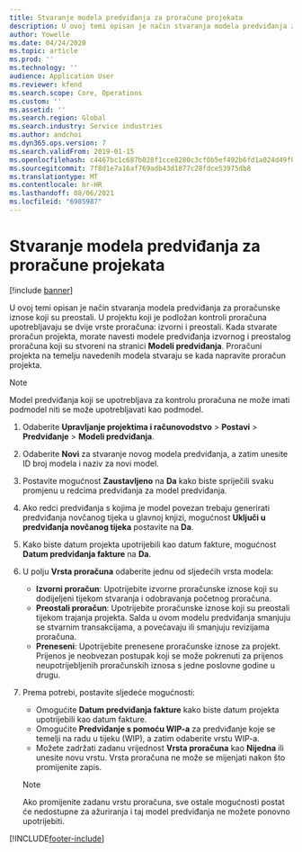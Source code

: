 ```yaml
---
title: Stvaranje modela predviđanja za proračune projekata
description: U ovoj temi opisan je način stvaranja modela predviđanja za proračunske iznose koji su preostali.
author: Yowelle
ms.date: 04/24/2020
ms.topic: article
ms.prod: ''
ms.technology: ''
audience: Application User
ms.reviewer: kfend
ms.search.scope: Core, Operations
ms.custom: ''
ms.assetid: ''
ms.search.region: Global
ms.search.industry: Service industries
ms.author: andchoi
ms.dyn365.ops.version: 7
ms.search.validFrom: 2019-01-15
ms.openlocfilehash: c4467bc1c687b028f1cce8280c3cf0b5ef492b6fd1a024d49f001ce5ff8a34cb
ms.sourcegitcommit: 7f8d1e7a16af769adb43d1877c28fdce53975db8
ms.translationtype: MT
ms.contentlocale: hr-HR
ms.lasthandoff: 08/06/2021
ms.locfileid: "6985987"
---
```

# <a name="create-forecast-models-for-project-budgets"></a>Stvaranje modela predviđanja za proračune projekata 

[!include [banner](../includes/banner.md)]

U ovoj temi opisan je način stvaranja modela predviđanja za proračunske iznose koji su preostali. U projektu koji je podložan kontroli proračuna upotrebljavaju se dvije vrste proračuna: izvorni i preostali. Kada stvarate proračun projekta, morate navesti modele predviđanja izvornog i preostalog proračuna koji su stvoreni na stranici **Modeli predviđanja**. Proračuni projekta na temelju navedenih modela stvaraju se kada napravite proračun projekta.

> [!NOTE]
> Model predviđanja koji se upotrebljava za kontrolu proračuna ne može imati podmodel niti se može upotrebljavati kao podmodel.

1. Odaberite **Upravljanje projektima i računovodstvo** > **Postavi** > **Predviđanje**  > **Modeli predviđanja**.
2. Odaberite **Novi** za stvaranje novog modela predviđanja, a zatim unesite ID broj modela i naziv za novi model. 
3. Postavite mogućnost **Zaustavljeno** na **Da** kako biste spriječili svaku promjenu u redcima predviđanja za model predviđanja. 
4. Ako redci predviđanja s kojima je model povezan trebaju generirati predviđanja novčanog tijeka u glavnoj knjizi, mogućnost **Uključi u predviđanja novčanog tijeka** postavite na **Da**. 
5. Kako biste datum projekta upotrijebili kao datum fakture, mogućnost **Datum predviđanja fakture** na **Da**. 
6. U polju **Vrsta proračuna** odaberite jednu od sljedećih vrsta modela:

   - **Izvorni proračun**: Upotrijebite izvorne proračunske iznose koji su dodijeljeni tijekom stvaranja i odobravanja početnog proračuna.
   - **Preostali proračun**: Upotrijebite proračunske iznose koji su preostali tijekom trajanja projekta. Salda u ovom modelu predviđanja smanjuju se stvarnim transakcijama, a povećavaju ili smanjuju revizijama proračuna.
   - **Preneseni**: Upotrijebite prenesene proračunske iznose za projekt. Prijenos je neobvezan postupak koji se može pokrenuti za prijenos neupotrijebljenih proračunskih iznosa s jedne poslovne godine u drugu.

7. Prema potrebi, postavite sljedeće mogućnosti:

   - Omogućite **Datum predviđanja fakture** kako biste datum projekta upotrijebili kao datum fakture.
   - Omogućite **Predviđanje s pomoću WIP-a** za predviđanje koje se temelji na radu u tijeku (WIP), a zatim odaberite vrstu WIP-a. 
   - Možete zadržati zadanu vrijednost **Vrsta proračuna** kao **Nijedna** ili unesite novu vrstu. Vrsta proračuna ne može se mijenjati nakon što promijenite zapis.     
    > [!NOTE]
    > Ako promijenite zadanu vrstu proračuna, sve ostale mogućnosti postat će nedostupne za ažuriranja i taj model predviđanja ne možete ponovno upotrijebiti. 
   


 



[!INCLUDE[footer-include](../includes/footer-banner.md)]